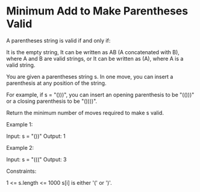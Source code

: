 # Minimum Add to Make Parentheses Valid

A parentheses string is valid if and only if:

It is the empty string,
It can be written as AB (A concatenated with B), where A and B are valid strings, or
It can be written as (A), where A is a valid string.

You are given a parentheses string s. In one move, you can insert a parenthesis at any position of the string.

For example, if s = "()))", you can insert an opening parenthesis to be "(()))" or a closing parenthesis to be "())))".

Return the minimum number of moves required to make s valid.

Example 1:

Input: s = "())"
Output: 1

Example 2:

Input: s = "((("
Output: 3

Constraints:

1 <= s.length <= 1000
s[i] is either '(' or ')'.
